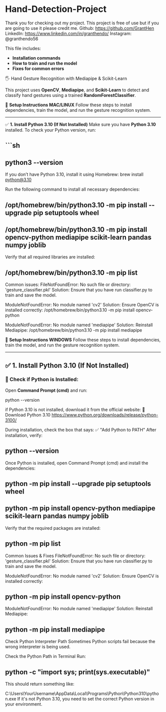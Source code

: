 # Hand-Detection-Project
Thank you for checking out my project. This project is free of use but if you are going
to use it please credit me.
Github: https://github.com/GrantHen
LinkedIn: https://www.linkedin.com/in/granthendo/
Instagram: @granthendo56

This file includes:
- **Installation commands**
- **How to train and run the model**
- **Fixes for common errors**




🖐 Hand Gesture Recognition with Mediapipe & Scikit-Learn

This project uses **OpenCV**, **Mediapipe**, and **Scikit-Learn** to detect and classify hand gestures using a trained **RandomForestClassifier**. 





📌 **Setup Instructions MAC/LINUX**
Follow these steps to install dependencies, train the model, and run the gesture recognition system.

---

✅ **1. Install Python 3.10 (If Not Installed)**
Make sure you have **Python 3.10** installed. To check your Python version, run:

## ```sh
## python3 --version

If you don’t have Python 3.10, install it using Homebrew:
brew install python@3.10

Run the following command to install all necessary dependencies:
## /opt/homebrew/bin/python3.10 -m pip install --upgrade pip setuptools wheel
## /opt/homebrew/bin/python3.10 -m pip install opencv-python mediapipe scikit-learn pandas numpy joblib

Verify that all required libraries are installed:
## /opt/homebrew/bin/python3.10 -m pip list

Common issues:
FileNotFoundError: No such file or directory: 'gesture_classifier.pkl'
Solution: Ensure that you have run classifier.py to train and save the model.

ModuleNotFoundError: No module named 'cv2'
Solution: Ensure OpenCV is installed correctly:
/opt/homebrew/bin/python3.10 -m pip install opencv-python

ModuleNotFoundError: No module named 'mediapipe'
Solution: Reinstall Mediapipe:
/opt/homebrew/bin/python3.10 -m pip install mediapipe






📌 **Setup Instructions WINDOWS**
Follow these steps to install dependencies, train the model, and run the gesture recognition system.

---

## ✅ **1. Install Python 3.10 (If Not Installed)**
### 🔹 Check if Python is Installed:
Open **Command Prompt (cmd)** and run:

python --version

if Python 3.10 is not installed, download it from the official website:
🔗 Download Python 3.10 https://www.python.org/downloads/release/python-3100/

During installation, check the box that says: ✅ "Add Python to PATH"
After installation, verify:
## python --version

Once Python is installed, open Command Prompt (cmd) and install the dependencies:
## python -m pip install --upgrade pip setuptools wheel
## python -m pip install opencv-python mediapipe scikit-learn pandas numpy joblib

Verify that the required packages are installed:
## python -m pip list

Common Issues & Fixes
FileNotFoundError: No such file or directory: 'gesture_classifier.pkl'
Solution: Ensure that you have run classifier.py to train and save the model.

ModuleNotFoundError: No module named 'cv2'
Solution: Ensure OpenCV is installed correctly:
## python -m pip install opencv-python

ModuleNotFoundError: No module named 'mediapipe'
Solution: Reinstall Mediapipe:
## python -m pip install mediapipe





Check Python Interpreter Path
Sometimes Python scripts fail because the wrong interpreter is being used.

Check the Python Path in Terminal
Run:

## python -c "import sys; print(sys.executable)"
This should return something like:

C:\Users\YourUsername\AppData\Local\Programs\Python\Python310\python.exe
If it's not Python 3.10, you need to set the correct Python version in your environment.

